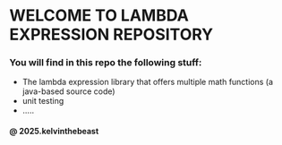 # WELCOME TO LAMBDA EXPRESSION REPOSITORY

### You will find in this repo the following stuff:


* The lambda expression library that offers multiple math functions (a java-based source code)
* unit testing
* .....


#### @ 2025.kelvinthebeast